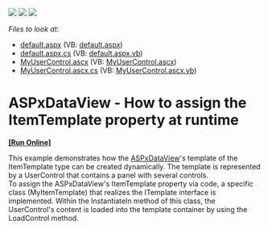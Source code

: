 <!-- default badges list -->
![](https://img.shields.io/endpoint?url=https://codecentral.devexpress.com/api/v1/VersionRange/128554260/13.1.4%2B)
[![](https://img.shields.io/badge/Open_in_DevExpress_Support_Center-FF7200?style=flat-square&logo=DevExpress&logoColor=white)](https://supportcenter.devexpress.com/ticket/details/E1433)
[![](https://img.shields.io/badge/📖_How_to_use_DevExpress_Examples-e9f6fc?style=flat-square)](https://docs.devexpress.com/GeneralInformation/403183)
<!-- default badges end -->
<!-- default file list -->
*Files to look at*:

* [default.aspx](./CS/WebSite/default.aspx) (VB: [default.aspx](./VB/WebSite/default.aspx))
* [default.aspx.cs](./CS/WebSite/default.aspx.cs) (VB: [default.aspx.vb](./VB/WebSite/default.aspx.vb))
* [MyUserControl.ascx](./CS/WebSite/MyUserControl.ascx) (VB: [MyUserControl.ascx](./VB/WebSite/MyUserControl.ascx))
* [MyUserControl.ascx.cs](./CS/WebSite/MyUserControl.ascx.cs) (VB: [MyUserControl.ascx.vb](./VB/WebSite/MyUserControl.ascx.vb))
<!-- default file list end -->
# ASPxDataView - How to assign the ItemTemplate property at runtime
<!-- run online -->
**[[Run Online]](https://codecentral.devexpress.com/e1433/)**
<!-- run online end -->


<p>This example demonstrates how the <a href="https://documentation.devexpress.com/#AspNet/clsDevExpressWebASPxDataViewtopic">ASPxDataView</a>'s template of the ItemTemplate type can be created dynamically. The template is represented by a UserControl that contains a panel with several controls. <br> To assign the ASPxDataView's ItemTemplate property via code, a specific class (MyItemTemplate) that realizes the ITemplate interface is implemented. Within the InstantiateIn method of this class, the UserControl's content is loaded into the template container by using the LoadControl method.</p>

<br/>


